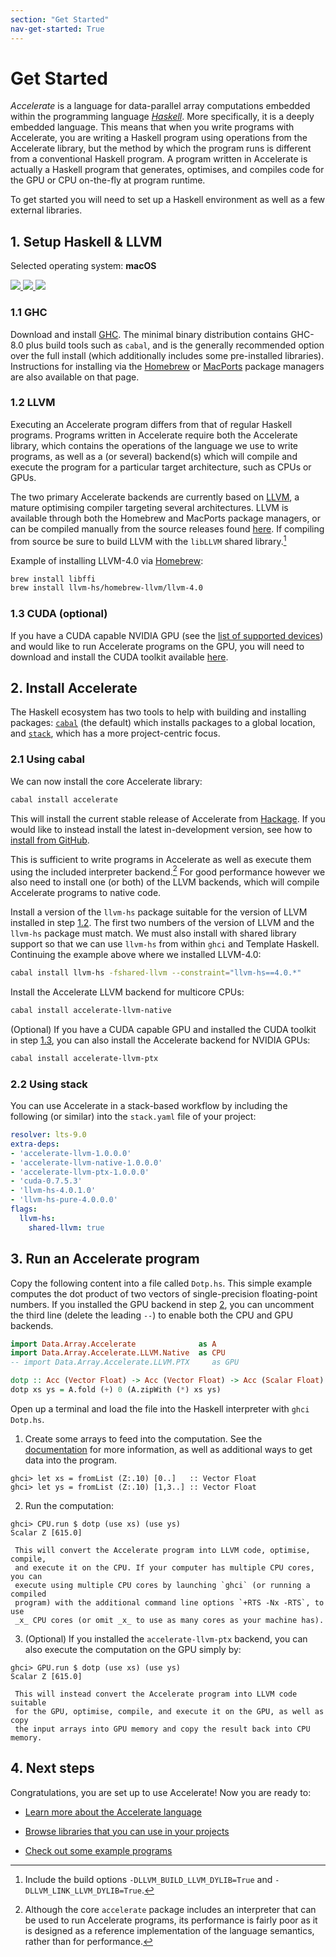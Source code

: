 ```yaml
---
section: "Get Started"
nav-get-started: True
---
```


Get Started
===========

_Accelerate_ is a language for data-parallel array computations embedded within
the programming language [_Haskell_](https://www.haskell.org). More
specifically, it is a deeply embedded language. This means that when you write
programs with Accelerate, you are writing a Haskell program using operations
from the Accelerate library, but the method by which the program runs is
different from a conventional Haskell program. A program written in Accelerate
is actually a Haskell program that generates, optimises, and compiles code for
the GPU or CPU on-the-fly at program runtime.

To get started you will need to set up a Haskell environment as well as a few
external libraries.

## 1. Setup Haskell & LLVM

Selected operating system: **macOS**

<a href="/get-started/macos" title="macOS" class="os-logo">
  <img src="/media/apple-logo.svg">
</a>
<a href="/get-started/linux" title="Linux" class="os-logo os-faded">
  <img src="/media/linux-logo.svg">
</a>
<a href="/get-started/windows" title="Windows" class="os-logo os-faded">
  <img src="/media/windows-logo.svg">
</a>

### 1.1 GHC

Download and install [GHC](https://www.haskell.org/platform/mac.html). The
minimal binary distribution contains GHC-8.0 plus build tools such as `cabal`,
and is the generally recommended option over the full install (which
additionally includes some pre-installed libraries). Instructions for installing
via the [Homebrew](http://brew.sh) or [MacPorts](https://www.macports.org)
package managers are also available on that page.


### 1.2 LLVM

Executing an Accelerate program differs from that of regular Haskell programs.
Programs written in Accelerate require both the Accelerate library, which
contains the operations of the language we use to write programs, as well as a
(or several) backend(s) which will compile and execute the program for a
particular target architecture, such as CPUs or GPUs.

The two primary Accelerate backends are currently based on
[LLVM](http://llvm.org), a mature optimising compiler targeting several
architectures. LLVM is available through both the Homebrew and MacPorts package
managers, or can be compiled manually from the source releases found
[here](http://llvm.org/releases/download.html). If compiling from source be sure
to build LLVM with the `libLLVM` shared library.[^2]

Example of installing LLVM-4.0 via [Homebrew](http://brew.sh):

```sh
brew install libffi
brew install llvm-hs/homebrew-llvm/llvm-4.0
```


### 1.3 CUDA (optional)

If you have a CUDA capable NVIDIA GPU (see the [list of supported
devices](https://en.wikipedia.org/wiki/CUDA#GPUs_supported)) and would like to
run Accelerate programs on the GPU, you will need to download and install the
CUDA toolkit available [here](https://developer.nvidia.com/cuda-downloads).


## 2. Install Accelerate

The Haskell ecosystem has two tools to help with building and installing
packages: [`cabal`](https://www.haskell.org/cabal/) (the default) which installs
packages to a global location, and
[`stack`](https://docs.haskellstack.org/en/stable/README/), which has a more
project-centric focus.


### 2.1 Using cabal

We can now install the core Accelerate library:
```sh
cabal install accelerate
```

This will install the current stable release of Accelerate from
[Hackage](https://hackage.haskell.org). If you would like to instead install the
latest in-development version, see how to [install from
GitHub](/get-started/install-from-github.html).

This is sufficient to write programs in Accelerate as well as execute them using
the included interpreter backend.[^1] For good performance however we also need
to install one (or both) of the LLVM backends, which will compile Accelerate
programs to native code.

Install a version of the `llvm-hs` package suitable for the version of LLVM
installed in step [1.2](#llvm). The first two numbers of the version of LLVM
and the `llvm-hs` package must match. We must also install with shared
library support so that we can use `llvm-hs` from within `ghci` and
Template Haskell. Continuing the example above where we installed LLVM-4.0:
```sh
cabal install llvm-hs -fshared-llvm --constraint="llvm-hs==4.0.*"
```

Install the Accelerate LLVM backend for multicore CPUs:
```sh
cabal install accelerate-llvm-native
```

(Optional) If you have a CUDA capable GPU and installed the CUDA toolkit in step
[1.3](#cuda-optional), you can also install the Accelerate backend for
NVIDIA GPUs:
```sh
cabal install accelerate-llvm-ptx
```

### 2.2 Using stack

You can use Accelerate in a stack-based workflow by including the following (or
similar) into the `stack.yaml` file of your project:

```yaml
resolver: lts-9.0
extra-deps:
- 'accelerate-llvm-1.0.0.0'
- 'accelerate-llvm-native-1.0.0.0'
- 'accelerate-llvm-ptx-1.0.0.0'
- 'cuda-0.7.5.3'
- 'llvm-hs-4.0.1.0'
- 'llvm-hs-pure-4.0.0.0'
flags:
  llvm-hs:
    shared-llvm: true
```


## 3. Run an Accelerate program

Copy the following content into a file called `Dotp.hs`. This simple example
computes the dot product of two vectors of single-precision floating-point
numbers. If you installed the GPU backend in step [2](#install-accelerate), you
can uncomment the third line (delete the leading `--`) to enable both the CPU
and GPU backends.

```haskell
import Data.Array.Accelerate              as A
import Data.Array.Accelerate.LLVM.Native  as CPU
-- import Data.Array.Accelerate.LLVM.PTX     as GPU

dotp :: Acc (Vector Float) -> Acc (Vector Float) -> Acc (Scalar Float)
dotp xs ys = A.fold (+) 0 (A.zipWith (*) xs ys)
```

Open up a terminal and load the file into the Haskell interpreter with `ghci
Dotp.hs`.

  1. Create some arrays to feed into the computation. See the
     [documentation](/documentation.html) for more information, as well as
     additional ways to get data into the program.
```
ghci> let xs = fromList (Z:.10) [0..]   :: Vector Float
ghci> let ys = fromList (Z:.10) [1,3..] :: Vector Float
```

  2. Run the computation:
```
ghci> CPU.run $ dotp (use xs) (use ys)
Scalar Z [615.0]
```
     This will convert the Accelerate program into LLVM code, optimise, compile,
     and execute it on the CPU. If your computer has multiple CPU cores, you can
     execute using multiple CPU cores by launching `ghci` (or running a compiled
     program) with the additional command line options `+RTS -Nx -RTS`, to use
     _x_ CPU cores (or omit _x_ to use as many cores as your machine has).

  3. (Optional) If you installed the `accelerate-llvm-ptx` backend, you can also
     execute the computation on the GPU simply by:
```
ghci> GPU.run $ dotp (use xs) (use ys)
Scalar Z [615.0]
```
     This will instead convert the Accelerate program into LLVM code suitable
     for the GPU, optimise, compile, and execute it on the GPU, as well as copy
     the input arrays into GPU memory and copy the result back into CPU memory.


## 4. Next steps

Congratulations, you are set up to use Accelerate! Now you are ready to:

  * [Learn more about the Accelerate language](/documentation.html)

  * [Browse libraries that you can use in your projects](/libraries.html)

  * [Check out some example programs](/examples.html)



  [^1]: Although the core `accelerate` package includes an interpreter that can be
        used to run Accelerate programs, its performance is fairly poor as it is
        designed as a reference implementation of the language semantics, rather
        than for performance.

  [^2]: Include the build options `-DLLVM_BUILD_LLVM_DYLIB=True` and
        `-DLLVM_LINK_LLVM_DYLIB=True`.

